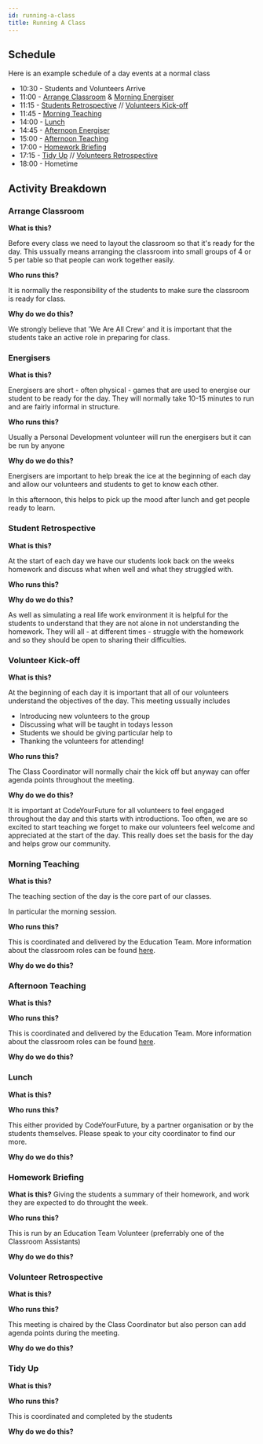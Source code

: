 ```yaml
---
id: running-a-class
title: Running A Class
---
```


## Schedule

Here is an example schedule of a day events at a normal class

- 10:30 - Students and Volunteers Arrive
- 11:00 - [Arrange Classroom](#arrange-classroom) & [Morning Energiser](#energisers)
- 11:15 - [Students Retrospective](#student-retrospective) // [Volunteers Kick-off](#volunteer-kick-off)
- 11:45 - [Morning Teaching](#morning-teaching)
- 14:00 - [Lunch](#lunch)
- 14:45 - [Afternoon Energiser](#energisers)
- 15:00 - [Afternoon Teaching](#afternoon-teaching)
- 17:00 - [Homework Briefing](#homework-briefing)
- 17:15 - [Tidy Up](#tidy-up) // [Volunteers Retrospective](#volunteers-retrospective)
- 18:00 - Hometime

## Activity Breakdown

### Arrange Classroom

**What is this?**

Before every class we need to layout the classroom so that it's ready for the day. This ussually means arranging the classroom into small groups of 4 or 5 per table so that people can work together easily.

**Who runs this?**

It is normally the responsibility of the students to make sure the classroom is ready for class.

**Why do we do this?**

We strongly believe that 'We Are All Crew' and it is important that the students take an active role in preparing for class.

### Energisers

**What is this?**

Energisers are short - often physical - games that are used to energise our student to be ready for the day. They will normally take 10-15 minutes to run and are fairly informal in structure.

**Who runs this?**

Usually a Personal Development volunteer will run the energisers but it can be run by anyone

**Why do we do this?**

Energisers are important to help break the ice at the beginning of each day and allow our volunteers and students to get to know each other.

In this afternoon, this helps to pick up the mood after lunch and get people ready to learn.

### Student Retrospective

**What is this?**

At the start of each day we have our students look back on the weeks homework and discuss what when well and what they struggled with.

**Who runs this?**

**Why do we do this?**

As well as simulating a real life work environment it is helpful for the students to understand that they are not alone in not understanding the homework. They will all - at different times - struggle with the homework and so they should be open to sharing their difficulties.

### Volunteer Kick-off

**What is this?**

At the beginning of each day it is important that all of our volunteers understand the objectives of the day. This meeting ussually includes

- Introducing new volunteers to the group
- Discussing what will be taught in todays lesson
- Students we should be giving particular help to
- Thanking the volunteers for attending!

**Who runs this?**

The Class Coordinator will normally chair the kick off but anyway can offer agenda points throughout the meeting.

**Why do we do this?**

It is important at CodeYourFuture for all volunteers to feel engaged throughout the day and this starts with introductions. Too often, we are so excited to start teaching we forget to make our volunteers feel welcome and appreciated at the start of the day. This really does set the basis for the day and helps grow our community.

### Morning Teaching

**What is this?**

The teaching section of the day is the core part of our classes.

In particular the morning session. 

**Who runs this?**

This is coordinated and delivered by the Education Team. More information about the classroom roles can be found [here](/volunteers/education/education-roles).

**Why do we do this?**

### Afternoon Teaching

**What is this?**

**Who runs this?**

This is coordinated and delivered by the Education Team. More information about the classroom roles can be found [here](/volunteers/education/education-roles).

**Why do we do this?**

### Lunch

**What is this?**

**Who runs this?**

This either provided by CodeYourFuture, by a partner organisation or by the students themselves. Please speak to your city coordinator to find our more.

**Why do we do this?**

### Homework Briefing

**What is this?**
Giving the students a summary of their homework, and work they are expected to do throught the week.

**Who runs this?**

This is run by an Education Team Volunteer (preferrably one of the Classroom Assistants)

**Why do we do this?**

### Volunteer Retrospective

**What is this?**

**Who runs this?**

This meeting is chaired by the Class Coordinator but also person can add agenda points during the meeting.

**Why do we do this?**

### Tidy Up

**What is this?**

**Who runs this?**

This is coordinated and completed by the students

**Why do we do this?**
